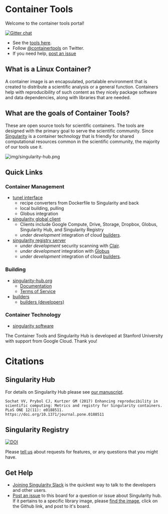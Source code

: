 # Container Tools

Welcome to the container tools portal! 

[![Gitter chat](https://badges.gitter.im/gitterHQ/gitter.png)](https://gitter.im/singularityhub/lobby)

 - See the [tools here](https://singularityhub.github.io).
 - Follow [@containertools](https://www.twitter.com/containertools) on Twitter.
 - If you need help, [post an issue](https://github.com/singularityhub/singularityhub.github.io/issues)


## What is a Linux Container?
A container image is an encapsulated, portalable environment that is created to distribute a scientific analysis or a general function. Containers help with reproducibility of such content as they nicely package software and data dependencies, along with libraries that are needed.

## What are the goals of Container Tools?
These are open source tools for scientific containers. The tools are designed with the primary
goal to serve the scientific community. Since [Singularity](https://singularityware.github.io) is 
a container technology that is friendly for shared computational resources common in the scientific community,
the majority of our tools use it. 

![img/singularity-hub.png](img/singularity-hub.png)

## Quick Links

### Container Management

 - [tunel interface](https://singularityhub.github.io/interface)
   - recipe converters from Dockerfile to Singularity and back
   - local building, pulling
   - Globus integration 
 - [singularity global client](https://singularityhub.github.io/sregistry-cli)
   - Clients include Google Compute, Drive, Storage, Dropbox, Globus, Singularity Hub, and Singularity Registry
   - *under development* integration of cloud [builders](https://singularityhub.github.io/sregistry-cli/client-google-compute).
 - [singularity registry server](https://singularityhub.github.io/sregistry)
   - *under development* security scanning with [Clair](https://github.com/coreos/clair).
   - *under development* integration with [Globus](https://www.globus.org)
   - *under development* integration of cloud [builders](https://singularityhub.github.io/sregistry-cli/client-google-compute).

### Building

 - [singularity-hub.org](https://www.singularity-hub.org)
   - [Documentation](https://github.com/singularityhub/singularityhub.github.io/wiki)
   - [Terms of Service](http://singularity-hub.org/terms)
 - [builders](https://singularityhub.github.io/sregistry-cli/client-google-compute)
   - [builders (developers)](https://singularityhub.github.io/builders)


### Container Technology

- [singularity software](https://singularityware.github.io)


The Container Tools and Singularity Hub is developed at Stanford University with support from Google Cloud. Thank you!

# Citations

## Singularity Hub

For details on Singularity Hub please see [our manuscript](http://journals.plos.org/plosone/article?id=10.1371/journal.pone.0188511).

```
Sochat VV, Prybol CJ, Kurtzer GM (2017) Enhancing reproducibility in scientific computing: Metrics and registry for Singularity containers. PLoS ONE 12(11): e0188511. https://doi.org/10.1371/journal.pone.0188511
```

## Singularity Registry

[![DOI](http://joss.theoj.org/papers/10.21105/joss.00426/status.svg)](https://doi.org/10.21105/joss.00426)


Please [tell us](https://www.github.com/singularityhub/singularityhub.github.io) about requests for features, or any questions that you might have.


## Get Help
- [Joining Singularity Slack](https://singularity-container.slack.com) is the quickest way to talk to the developers and other users.
- [Post an issue](https://www.github.com/singularityhub/singularityhub.github.io/issues) to this board for a question or issue about Singularity hub. If it pertains to a specific library image, please [find the image](https://singularity-hub.org/collections/library), click on the Github link, and post to it's board.
